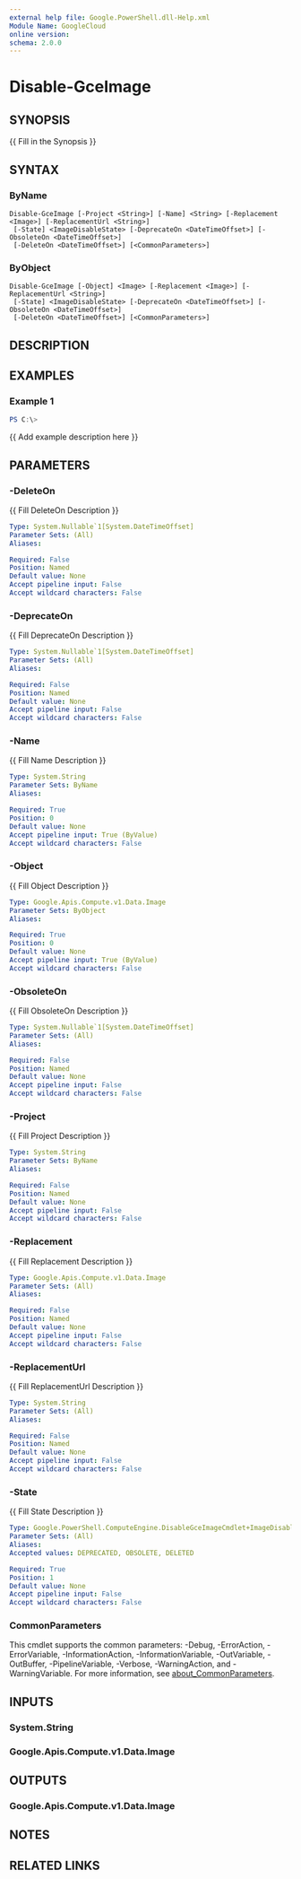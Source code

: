 ```yaml
---
external help file: Google.PowerShell.dll-Help.xml
Module Name: GoogleCloud
online version:
schema: 2.0.0
---
```


# Disable-GceImage

## SYNOPSIS
{{ Fill in the Synopsis }}

## SYNTAX

### ByName
```
Disable-GceImage [-Project <String>] [-Name] <String> [-Replacement <Image>] [-ReplacementUrl <String>]
 [-State] <ImageDisableState> [-DeprecateOn <DateTimeOffset>] [-ObsoleteOn <DateTimeOffset>]
 [-DeleteOn <DateTimeOffset>] [<CommonParameters>]
```

### ByObject
```
Disable-GceImage [-Object] <Image> [-Replacement <Image>] [-ReplacementUrl <String>]
 [-State] <ImageDisableState> [-DeprecateOn <DateTimeOffset>] [-ObsoleteOn <DateTimeOffset>]
 [-DeleteOn <DateTimeOffset>] [<CommonParameters>]
```

## DESCRIPTION


## EXAMPLES

### Example 1
```powershell
PS C:\> 
```

{{ Add example description here }}

## PARAMETERS

### -DeleteOn
{{ Fill DeleteOn Description }}

```yaml
Type: System.Nullable`1[System.DateTimeOffset]
Parameter Sets: (All)
Aliases:

Required: False
Position: Named
Default value: None
Accept pipeline input: False
Accept wildcard characters: False
```

### -DeprecateOn
{{ Fill DeprecateOn Description }}

```yaml
Type: System.Nullable`1[System.DateTimeOffset]
Parameter Sets: (All)
Aliases:

Required: False
Position: Named
Default value: None
Accept pipeline input: False
Accept wildcard characters: False
```

### -Name
{{ Fill Name Description }}

```yaml
Type: System.String
Parameter Sets: ByName
Aliases:

Required: True
Position: 0
Default value: None
Accept pipeline input: True (ByValue)
Accept wildcard characters: False
```

### -Object
{{ Fill Object Description }}

```yaml
Type: Google.Apis.Compute.v1.Data.Image
Parameter Sets: ByObject
Aliases:

Required: True
Position: 0
Default value: None
Accept pipeline input: True (ByValue)
Accept wildcard characters: False
```

### -ObsoleteOn
{{ Fill ObsoleteOn Description }}

```yaml
Type: System.Nullable`1[System.DateTimeOffset]
Parameter Sets: (All)
Aliases:

Required: False
Position: Named
Default value: None
Accept pipeline input: False
Accept wildcard characters: False
```

### -Project
{{ Fill Project Description }}

```yaml
Type: System.String
Parameter Sets: ByName
Aliases:

Required: False
Position: Named
Default value: None
Accept pipeline input: False
Accept wildcard characters: False
```

### -Replacement
{{ Fill Replacement Description }}

```yaml
Type: Google.Apis.Compute.v1.Data.Image
Parameter Sets: (All)
Aliases:

Required: False
Position: Named
Default value: None
Accept pipeline input: False
Accept wildcard characters: False
```

### -ReplacementUrl
{{ Fill ReplacementUrl Description }}

```yaml
Type: System.String
Parameter Sets: (All)
Aliases:

Required: False
Position: Named
Default value: None
Accept pipeline input: False
Accept wildcard characters: False
```

### -State
{{ Fill State Description }}

```yaml
Type: Google.PowerShell.ComputeEngine.DisableGceImageCmdlet+ImageDisableState
Parameter Sets: (All)
Aliases:
Accepted values: DEPRECATED, OBSOLETE, DELETED

Required: True
Position: 1
Default value: None
Accept pipeline input: False
Accept wildcard characters: False
```

### CommonParameters
This cmdlet supports the common parameters: -Debug, -ErrorAction, -ErrorVariable, -InformationAction, -InformationVariable, -OutVariable, -OutBuffer, -PipelineVariable, -Verbose, -WarningAction, and -WarningVariable. For more information, see [about_CommonParameters](http://go.microsoft.com/fwlink/?LinkID=113216).

## INPUTS

### System.String

### Google.Apis.Compute.v1.Data.Image

## OUTPUTS

### Google.Apis.Compute.v1.Data.Image

## NOTES

## RELATED LINKS
